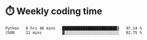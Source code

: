 
# :stopwatch: Weekly coding time 
<!--START_SECTION:waka-->
```text
Python   6 hrs 46 mins   ████████████████████████▒   97.14 % 
JSON     11 mins         ▓░░░░░░░░░░░░░░░░░░░░░░░░   02.75 % 
```
<!--END_SECTION:waka-->


<!-- <p> <img src="https://github-readme-stats.vercel.app/api?username=cozgerest&show_icons=true&hide_border=false" />  </p> -->

